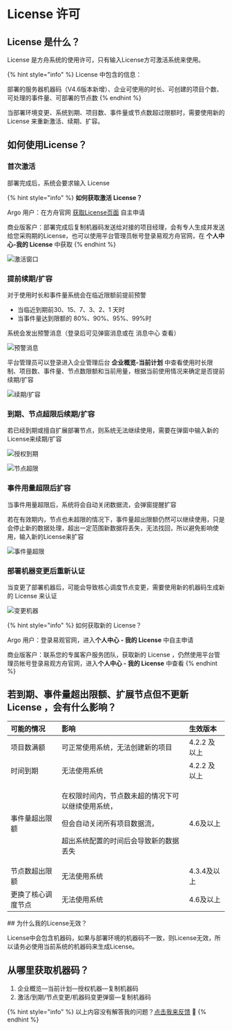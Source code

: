 # License 许可

## License 是什么？

License 是方舟系统的使用许可，只有输入License方可激活系统来使用。

{% hint style="info" %}
License 中包含的信息：

部署的服务器机器码（V4.6版本新增）、企业可使用的时长、可创建的项目个数、可处理的事件量、可部署的节点数
{% endhint %}

当部署环境变更、系统到期、项目数、事件量或节点数超过限额时，需要使用新的 License 来重新激活、续期、扩容。

## 如何使用License？

### 首次激活

部署完成后，系统会要求输入 License 

{% hint style="info" %}
**如何获取激活 License？**

Argo 用户：在方舟官网 [获取License页面](https://ark.analysys.cn/license.html) 自主申请 

商业版客户：部署完成后复制机器码发送给对接的项目经理，会有专人生成并发送给您采购期的License，也可以使用平台管理员帐号登录易观方舟官网，在 **个人中心-我的 License** 中获取
{% endhint %}

![&#x6FC0;&#x6D3B;&#x7A97;&#x53E3;](../.gitbook/assets/image%20%2867%29.png)

### 提前续期/扩容

对于使用时长和事件量系统会在临近限额前提前预警

* 当临近到期前30、15、7、3、2、1 天时
* 当事件量达到限额的 80%、90%、95%、99%时

系统会发出预警消息（登录后可见弹窗消息或在 消息中心 查看） 

![&#x9884;&#x8B66;&#x6D88;&#x606F;](../.gitbook/assets/image%20%2841%29.png)

平台管理员可以登录进入企业管理后台 **企业概览-当前计划** 中查看使用时长限制、项目数、事件量、节点数限额和当前用量，根据当前使用情况来确定是否提前续期/扩容

![&#x7EED;&#x671F;/&#x6269;&#x5BB9;](../.gitbook/assets/image%20%28211%29.png)

### 到期、节点超限后续期/扩容

若已经到期或擅自扩展部署节点，则系统无法继续使用，需要在弹窗中输入新的License来续期/扩容

![&#x6388;&#x6743;&#x5230;&#x671F;](../.gitbook/assets/image%20%28271%29.png)

![&#x8282;&#x70B9;&#x8D85;&#x9650;](../.gitbook/assets/image%20%28260%29.png)

### 事件用量超限后扩容

当事件用量超限后，系统将会自动关闭数据流，会弹窗提醒扩容

若在有效期内，节点也未超限的情况下，事件量超出限额仍然可以继续使用，只是会停止新的数据处理，超出一定范围新数据将丢失，无法找回，所以避免影响使用，输入新的License来扩容

![&#x4E8B;&#x4EF6;&#x91CF;&#x8D85;&#x9650;](../.gitbook/assets/image%20%28150%29.png)

### 部署机器变更后重新认证

当变更了部署机器后，可能会导致核心调度节点变更，需要使用新的机器码生成新的 License 来认证

![&#x53D8;&#x66F4;&#x673A;&#x5668;](../.gitbook/assets/image%20%28122%29.png)

{% hint style="info" %}
如何获取新的 License？

Argo 用户：登录易观官网，进入**个人中心 - 我的 License** 中自主申请

商业版客户：联系您的专属客户服务团队，获取新的 License ，仍然使用平台管理员帐号登录易观方舟官网，进入**个人中心 - 我的 License**  中查看
{% endhint %}

## 若到期、事件量超出限额、扩展节点但不更新 License ，会有什么影响？

<table>
  <thead>
    <tr>
      <th style="text-align:left">&#x53EF;&#x80FD;&#x7684;&#x60C5;&#x51B5;</th>
      <th style="text-align:left">&#x5F71;&#x54CD;</th>
      <th style="text-align:left">&#x751F;&#x6548;&#x7248;&#x672C;</th>
    </tr>
  </thead>
  <tbody>
    <tr>
      <td style="text-align:left">&#x9879;&#x76EE;&#x6570;&#x6EE1;&#x989D;</td>
      <td style="text-align:left">&#x53EF;&#x6B63;&#x5E38;&#x4F7F;&#x7528;&#x7CFB;&#x7EDF;&#xFF0C;&#x65E0;&#x6CD5;&#x521B;&#x5EFA;&#x65B0;&#x7684;&#x9879;&#x76EE;</td>
      <td
      style="text-align:left">4.2.2 &#x53CA;&#x4EE5;&#x4E0A;</td>
    </tr>
    <tr>
      <td style="text-align:left">&#x65F6;&#x95F4;&#x5230;&#x671F;</td>
      <td style="text-align:left">&#x65E0;&#x6CD5;&#x4F7F;&#x7528;&#x7CFB;&#x7EDF;</td>
      <td style="text-align:left">4.2.2 &#x53CA;&#x4EE5;&#x4E0A;</td>
    </tr>
    <tr>
      <td style="text-align:left">&#x4E8B;&#x4EF6;&#x91CF;&#x8D85;&#x51FA;&#x9650;&#x989D;</td>
      <td style="text-align:left">
        <p>&#x5728;&#x6743;&#x9650;&#x65F6;&#x95F4;&#x5185;&#xFF0C;&#x8282;&#x70B9;&#x6570;&#x672A;&#x8D85;&#x7684;&#x60C5;&#x51B5;&#x4E0B;&#x53EF;&#x4EE5;&#x7EE7;&#x7EED;&#x4F7F;&#x7528;&#x7CFB;&#x7EDF;&#xFF0C;</p>
        <p>&#x4F46;&#x4F1A;&#x81EA;&#x52A8;&#x5173;&#x95ED;&#x6240;&#x6709;&#x9879;&#x76EE;&#x6570;&#x636E;&#x6D41;&#xFF0C;</p>
        <p>&#x8D85;&#x51FA;&#x7CFB;&#x7EDF;&#x914D;&#x7F6E;&#x7684;&#x65F6;&#x95F4;&#x540E;&#x4F1A;&#x5BFC;&#x81F4;&#x65B0;&#x7684;&#x6570;&#x636E;&#x4E22;&#x5931;</p>
      </td>
      <td style="text-align:left">4.6&#x53CA;&#x4EE5;&#x4E0A;</td>
    </tr>
    <tr>
      <td style="text-align:left">&#x8282;&#x70B9;&#x6570;&#x8D85;&#x51FA;&#x9650;&#x989D;</td>
      <td style="text-align:left">&#x65E0;&#x6CD5;&#x4F7F;&#x7528;&#x7CFB;&#x7EDF;</td>
      <td style="text-align:left">4.3.4&#x53CA;&#x4EE5;&#x4E0A;</td>
    </tr>
    <tr>
      <td style="text-align:left">&#x66F4;&#x6362;&#x4E86;&#x6838;&#x5FC3;&#x8C03;&#x5EA6;&#x8282;&#x70B9;</td>
      <td
      style="text-align:left">&#x65E0;&#x6CD5;&#x4F7F;&#x7528;&#x7CFB;&#x7EDF;</td>
        <td style="text-align:left">4.6&#x53CA;&#x4EE5;&#x4E0A;</td>
    </tr>
  </tbody>
</table>## 为什么我的License无效？

License中会包含机器码，如果与部署环境的机器码不一致，则License无效，所以请务必使用当前系统的机器码来生成License。

## 从哪里获取机器码？

1. 企业概览—当前计划—授权机器—复制机器码 
2. 激活/到期/节点变更/机器码变更弹窗—复制机器码

{% hint style="info" %}
以上内容没有解答我的问题？[点击我来反馈](https://support.qq.com/products/118522/) 🚀
{% endhint %}

